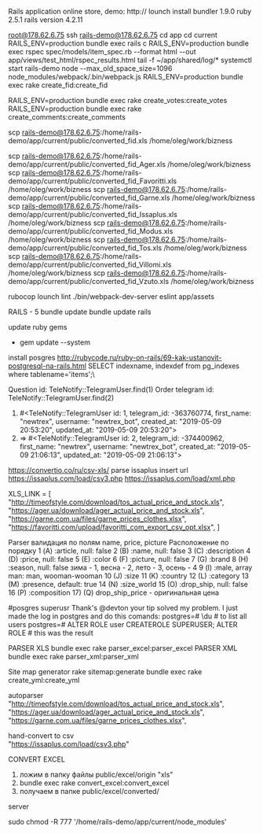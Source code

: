 Rails application online store, demo:
http://
lounch install
bundler 1.9.0
ruby 2.5.1
rails version 4.2.11

root@178.62.6.75
ssh rails-demo@178.62.6.75
cd app
cd current
RAILS_ENV=production bundle exec rails c
RAILS_ENV=production bundle exec rspec spec/models/item_spec.rb --format html --out app/views/test_html/rspec_results.html
tail -f ~/app/shared/log/*
systemctl start rails-demo
node --max_old_space_size=1096 node_modules/webpack/.bin/webpack.js
RAILS_ENV=production bundle exec rake create_fid:create_fid

RAILS_ENV=production bundle exec rake create_votes:create_votes
RAILS_ENV=production bundle exec rake create_comments:create_comments

scp rails-demo@178.62.6.75:/home/rails-demo/app/current/public/converted_fid.xls /home/oleg/work/bizness


scp rails-demo@178.62.6.75:/home/rails-demo/app/current/public/converted_fid_Ager.xls /home/oleg/work/bizness
scp rails-demo@178.62.6.75:/home/rails-demo/app/current/public/converted_fid_Favoritti.xls /home/oleg/work/bizness
scp rails-demo@178.62.6.75:/home/rails-demo/app/current/public/converted_fid_Garne.xls  /home/oleg/work/bizness
scp rails-demo@178.62.6.75:/home/rails-demo/app/current/public/converted_fid_Issaplus.xls /home/oleg/work/bizness
scp rails-demo@178.62.6.75:/home/rails-demo/app/current/public/converted_fid_Modus.xls  /home/oleg/work/bizness
scp rails-demo@178.62.6.75:/home/rails-demo/app/current/public/converted_fid_Tos.xls  /home/oleg/work/bizness
scp rails-demo@178.62.6.75:/home/rails-demo/app/current/public/converted_fid_Villomi.xls /home/oleg/work/bizness
scp rails-demo@178.62.6.75:/home/rails-demo/app/current/public/converted_fid_Vzuto.xls /home/oleg/work/bizness

rubocop
lounch lint
./bin/webpack-dev-server
eslint app/assets

RAILS - 5
  bundle update
  bundle update rails


update ruby gems
- gem update --system

install posgres
http://rubycode.ru/ruby-on-rails/69-kak-ustanovit-postgresql-na-rails.html
SELECT indexname, indexdef from pg_indexes where tablename='items';\

Question
id: TeleNotify::TelegramUser.find(1)
Order telegram
id: TeleNotify::TelegramUser.find(2)
1) #<TeleNotify::TelegramUser id: 1, telegram_id: -363760774, first_name: "newtrex", username: "newtrex_bot", created_at: "2019-05-09 20:53:20", updated_at: "2019-05-09 20:53:20">
2) => #<TeleNotify::TelegramUser id: 2, telegram_id: -374400962, first_name: "newtrex", username: "newtrex_bot", created_at: "2019-05-09 21:06:13", updated_at: "2019-05-09 21:06:13">

https://convertio.co/ru/csv-xls/
parse issaplus insert url
https://issaplus.com/load/csv3.php
https://issaplus.com/load/xml.php

XLS_LINK = [
  "http://timeofstyle.com/download/tos_actual_price_and_stock.xls",
  "https://ager.ua/download/ager_actual_price_and_stock.xls",
  "https://garne.com.ua/files/garne_prices_clothes.xlsx",
  "https://favoritti.com/upload/favoritti_com_export_csv_opt.xlsx",
]

Parser
валидация по полям name, price, picture
Расположение по порядку
1 (A) :article, null: false
2 (B) :name, null: false
3 (C) :description
4 (D) :price, null: false
5 (E) :color
6 (F) :picture, null: false
7 (G) :brand
8 (H) :season, null: false
зима - 1, весна - 2, лето - 3, осень - 4
9 (I) :male, array man: man, wooman-wooman
10 (J) :size
11 (K) :country
12 (L) :category
13 (M) :presence, default: true
14 (N) :size_world
15 (O) :drop_ship, null: false
16 (P) :composition
17) (Q) drop_ship_price - оригинальная цена

#posgres superusr
Thank's @devton your tip solved my problem.
I just made the log in postgres and do this comands:
postgres=# \du # to list all users
postgres=# ALTER ROLE user CREATEROLE SUPERUSER;
ALTER ROLE # this was the result

PARSER XLS
bundle exec rake parser_excel:parser_excel
PARSER XML
bundle exec rake parser_xml:parser_xml

Site map generator
rake sitemap:generate
bundle exec rake create_yml:create_yml


autoparser
      "http://timeofstyle.com/download/tos_actual_price_and_stock.xls",
      "https://ager.ua/download/ager_actual_price_and_stock.xls",
      "https://garne.com.ua/files/garne_prices_clothes.xlsx",

hand-convert to csv        
      "https://issaplus.com/load/csv3.php"

CONVERT EXCEL
1) ложим в папку файлы public/excel/origin "xls"
2)  bundle exec rake convert_excel:convert_excel
3)  получаем в папке public/excel/converted/

server

sudo chmod -R 777 '/home/rails-demo/app/current/node_modules'
